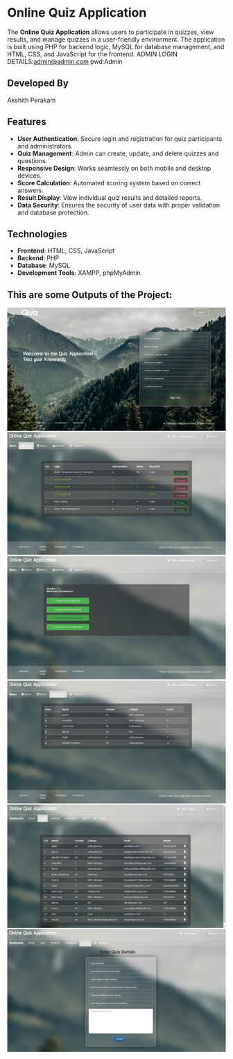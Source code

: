 # Online Quiz Application

The **Online Quiz Application** allows users to participate in quizzes, view results, and manage quizzes in a user-friendly environment. The application is built using PHP for backend logic, MySQL for database management, and HTML, CSS, and JavaScript for the frontend.
ADMIN LOGIN DETAILS:admin@admin.com pwd:Admin

## Developed By
Akshith Perakam

## Features
- **User Authentication**: Secure login and registration for quiz participants and administrators.
- **Quiz Management**: Admin can create, update, and delete quizzes and questions.
- **Responsive Design**: Works seamlessly on both mobile and desktop devices.
- **Score Calculation**: Automated scoring system based on correct answers.
- **Result Display**: View individual quiz results and detailed reports.
- **Data Security**: Ensures the security of user data with proper validation and database protection.

## Technologies
- **Frontend**: HTML, CSS, JavaScript
- **Backend**: PHP
- **Database**: MySQL
- **Development Tools**: XAMPP, phpMyAdmin
## This are some Outputs of the Project:
![image](1.png)
![image](2.png)
![image](3.png)
![image](4.png)
![image](5.png)
![image](6.png)

